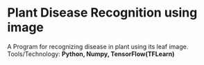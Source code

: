 # Plant Disease Recognition using image

A Program for recognizing disease in plant using its leaf image.<br />
Tools/Technology: <b>Python, Numpy, TensorFlow(TFLearn)</b>
